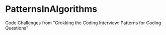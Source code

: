 # PatternsInAlgorithms
Code Challenges from "Grokking the Coding Interview: Patterns for Coding Questions"
